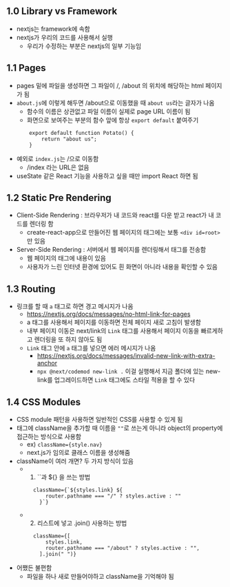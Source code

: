 ## 1.0 Library vs Framework

- nextjs는 framework에 속함
- nextjs가 우리의 코드를 사용해서 실행
  - 우리가 수정하는 부분은 nextjs의 일부 기능임

## 1.1 Pages

- pages 밑에 파일을 생성하면 그 파일이 /, /about 의 위치에 해당하는 html 페이지가 됨
- `about.js`에 이렇게 해두면 /about으로 이동했을 때 `about us`라는 글자가 나옴
  - 함수의 이름은 상관없고 파일 이름이 실제로 page URL 이름이 됨
  - 화면으로 보여주는 부분의 함수 앞에 항상 `export default` 붙여주기
  ```
      export default function Potato() {
          return "about us";
      }
  ```
- 예외로 `index.js`는 /으로 이동함
  - /index 라는 URL은 없음
- useState 같은 React 기능을 사용하고 싶을 때만 import React 하면 됨

## 1.2 Static Pre Rendering

- Client-Side Rendering : 브라우저가 내 코드와 react를 다운 받고 react가 내 코드를 렌더링 함
  - create-react-app으로 만들어진 웹 페이지의 태그에는 보통 `<div id=root>` 만 있음
- Server-Side Rendering : 서버에서 웹 페이지를 렌더링해서 태그를 전송함
  - 웹 페이지의 태그에 내용이 있음
  - 사용자가 느린 인터넷 환경에 있어도 흰 화면이 아니라 내용을 확인할 수 있음

## 1.3 Routing

- 링크를 할 때 `a` 태그로 하면 경고 메시지가 나옴
  - https://nextjs.org/docs/messages/no-html-link-for-pages
  - a 태그를 사용해서 페이지를 이동하면 전체 페이지 새로 고침이 발생함
  - 내부 페이지 이동은 next/link의 `Link` 태그를 사용해서 페이지 이동을 빠르게하고 렌더링을 또 하지 않아도 됨
  - `Link` 태그 안에 `a` 태그를 넣으면 에러 메시지가 나옴
    - https://nextjs.org/docs/messages/invalid-new-link-with-extra-anchor
    - `npx @next/codemod new-link .` 이걸 실행해서 지금 폴더에 있는 new-link를 업그레이드하면 `Link` 태그에도 스타일 적용을 할 수 있다

## 1.4 CSS Modules

- CSS module 패턴을 사용하면 일반적인 CSS를 사용할 수 있게 됨
- 태그에 className을 추가할 때 이름을 `""`로 쓰는게 아니라 object의 property에 접근하는 방식으로 사용함
  - ex) `className={style.nav}`
  - next.js가 임의로 클래스 이름을 생성해줌
- className이 여러 개면? 두 가지 방식이 있음
  - 1. ``과 ${} 을 쓰는 방법
    ```
      className={`${styles.link} ${
          router.pathname === "/" ? styles.active : ""
        }`}
    ```
  - 2. 리스트에 넣고 .join() 사용하는 방법
    ```
      className={[
          styles.link,
          router.pathname === "/about" ? styles.active : "",
        ].join(" ")}
    ```
- 어쨌든 불편함
  - 파일을 하나 새로 만들어야하고 className을 기억해야 됨
